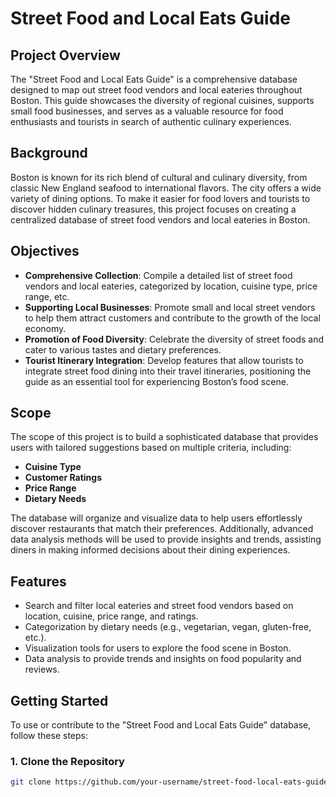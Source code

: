 # Street Food and Local Eats Guide

## Project Overview
The "Street Food and Local Eats Guide" is a comprehensive database designed to map out street food vendors and local eateries throughout Boston. This guide showcases the diversity of regional cuisines, supports small food businesses, and serves as a valuable resource for food enthusiasts and tourists in search of authentic culinary experiences.

## Background
Boston is known for its rich blend of cultural and culinary diversity, from classic New England seafood to international flavors. The city offers a wide variety of dining options. To make it easier for food lovers and tourists to discover hidden culinary treasures, this project focuses on creating a centralized database of street food vendors and local eateries in Boston.

## Objectives
- **Comprehensive Collection**: Compile a detailed list of street food vendors and local eateries, categorized by location, cuisine type, price range, etc.
- **Supporting Local Businesses**: Promote small and local street vendors to help them attract customers and contribute to the growth of the local economy.
- **Promotion of Food Diversity**: Celebrate the diversity of street foods and cater to various tastes and dietary preferences.
- **Tourist Itinerary Integration**: Develop features that allow tourists to integrate street food dining into their travel itineraries, positioning the guide as an essential tool for experiencing Boston’s food scene.

## Scope
The scope of this project is to build a sophisticated database that provides users with tailored suggestions based on multiple criteria, including:
- **Cuisine Type**
- **Customer Ratings**
- **Price Range**
- **Dietary Needs**

The database will organize and visualize data to help users effortlessly discover restaurants that match their preferences. Additionally, advanced data analysis methods will be used to provide insights and trends, assisting diners in making informed decisions about their dining experiences.

## Features
- Search and filter local eateries and street food vendors based on location, cuisine, price range, and ratings.
- Categorization by dietary needs (e.g., vegetarian, vegan, gluten-free, etc.).
- Visualization tools for users to explore the food scene in Boston.
- Data analysis to provide trends and insights on food popularity and reviews.

## Getting Started
To use or contribute to the "Street Food and Local Eats Guide" database, follow these steps:

### 1. Clone the Repository
```bash
git clone https://github.com/your-username/street-food-local-eats-guide.git
